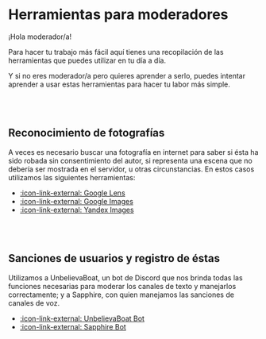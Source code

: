 # Herramientas para moderadores

¡Hola moderador/a!

Para hacer tu trabajo más fácil aquí tienes una recopilación de las herramientas que puedes utilizar en tu día a día.

Y si no eres moderador/a pero quieres aprender a serlo, puedes intentar aprender a usar estas herramientas para hacer tu labor más simple.

<br><br>

## Reconocimiento de fotografías
A veces es necesario buscar una fotografía en internet para saber si ésta ha sido robada sin consentimiento del autor, si representa una escena que no debería ser mostrada en el servidor, u otras circunstancias. En estos casos utilizamos las siguientes herramientas:

- [:icon-link-external: Google Lens](https://lens.google/intl/es/)
- [:icon-link-external: Google Images](https://images.google.com)
- [:icon-link-external: Yandex Images](https://yandex.com/images/)

<br><br>

## Sanciones de usuarios y registro de éstas
Utilizamos a UnbelievaBoat, un bot de Discord que nos brinda todas las funciones necesarias para moderar los canales de texto y manejarlos correctamente; y a Sapphire, con quien manejamos las sanciones de canales de voz.

- [:icon-link-external: UnbelievaBoat Bot](https://unbelievaboat.com)
- [:icon-link-external: Sapphire Bot](https://sapph.xyz)